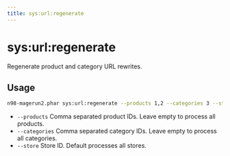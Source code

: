 ```yaml
---
title: sys:url:regenerate
---
```


# sys:url:regenerate

Regenerate product and category URL rewrites.

## Usage
```sh
n98-magerun2.phar sys:url:regenerate --products 1,2 --categories 3 --store 1
```

- `--products`   Comma separated product IDs. Leave empty to process all products.
- `--categories` Comma separated category IDs. Leave empty to process all categories.
- `--store`      Store ID. Default processes all stores.
